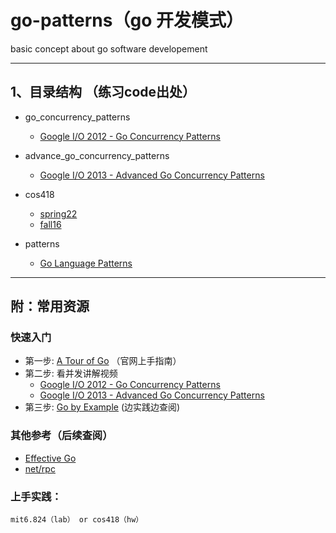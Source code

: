 # go-patterns（go 开发模式）
basic concept about go software developement

---
## 1、目录结构 （练习code出处）
* go_concurrency_patterns

    * [Google I/O 2012 - Go Concurrency Patterns](https://www.youtube.com/watch?v=f6kdp27TYZs&ab_channel=GoogleDevelopers)

* advance_go_concurrency_patterns
    * [Google I/O 2013 - Advanced Go Concurrency Patterns](https://www.youtube.com/watch?v=QDDwwePbDtw&ab_channel=GoogleDevelopers)

* cos418
    * [spring22](https://www.cs.princeton.edu/courses/archive/spring22/cos418/schedule.html)
    * [fall16](https://www.cs.princeton.edu/courses/archive/fall16/cos418/syllabus.html)
    
* patterns
    * [Go Language Patterns](http://www.golangpatterns.info/concurrency/coroutines)

---
## 附：常用资源

### 快速入门
* 第一步: [A Tour of Go](https://go.dev/tour) （官网上手指南）
* 第二步: 看并发讲解视频
    * [Google I/O 2012 - Go Concurrency Patterns](https://www.youtube.com/watch?v=f6kdp27TYZs&ab_channel=GoogleDevelopers)
    * [Google I/O 2013 - Advanced Go Concurrency Patterns](https://www.youtube.com/watch?v=QDDwwePbDtw&ab_channel=GoogleDevelopers)
* 第三步: [Go by Example](https://gobyexample.com/) (边实践边查阅)

### 其他参考（后续查阅）
* [Effective Go](https://golang.google.cn/doc/effective_go#names)
* [net/rpc](https://pkg.go.dev/net/rpc)

### 上手实践：
    mit6.824（lab） or cos418（hw）
